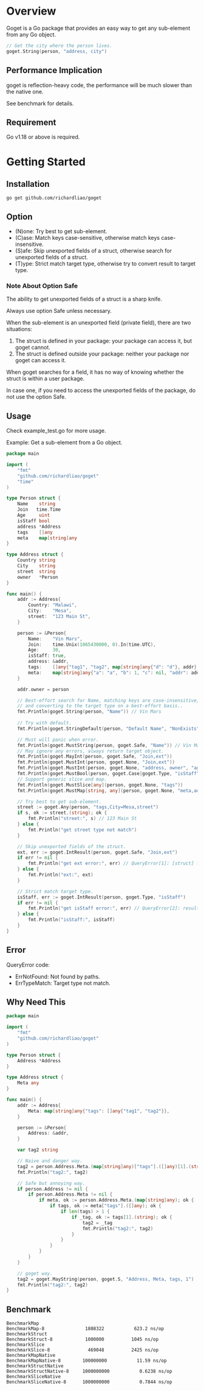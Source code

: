 # Overview

Goget is a Go package that provides an easy way to get any sub-element from any Go object.

```go
// Get the city where the person lives.
goget.String(person, "address, city")
```

## Performance Implication

goget is reflection-heavy code, the performance will be much slower than the native one.

See benchmark for details.

## Requirement

Go v1.18 or above is required. 

# Getting Started

## Installation

```shell
go get github.com/richardliao/goget
```

## Option

* (N)one: Try best to get sub-element.
* (C)ase: Match keys case-sensitive, otherwise match keys case-insensitive.
* (S)afe: Skip unexported fields of a struct, otherwise search for unexported fields of a struct.
* (T)ype: Strict match target type, otherwise try to convert result to target type.

### Note About Option Safe

The ability to get unexported fields of a struct is a sharp knife. 

Always use option Safe unless necessary.

When the sub-element is an unexported field (private field), there are two situations:

1. The struct is defined in your package: your package can access it, but goget cannot.
2. The struct is defined outside your package: neither your package nor goget can access it.

When goget searches for a field, it has no way of knowing whether the struct is within a user package.

In case one, if you need to access the unexported fields of the package, do not use the option Safe.

## Usage 

Check example_test.go for more usage.

Example: Get a sub-element from a Go object.

```go
package main

import (
	"fmt"
	"github.com/richardliao/goget"
	"time"
)

type Person struct {
	Name    string
	Join   time.Time
	Age     uint
	isStaff bool
	address *Address
	tags    []any
	meta    map[string]any
}

type Address struct {
	Country string
	City    string
	street  string
	owner   *Person
}

func main() {
	addr := Address{
		Country: "Malawi",
		City:    "Mesa",
		street:  "123 Main St",
	}

	person := &Person{
		Name:    "Vin Mars",
		Join:    time.Unix(1065430000, 0).In(time.UTC),
		Age:     30,
		isStaff: true,
		address: &addr,
		tags:    []any{"tag1", "tag2", map[string]any{"d": "d"}, addr},
		meta:    map[string]any{"a": "a", "b": 1, "c": nil, "addr": addr, "e,f": "e,f"},
	}

	addr.owner = person

	// Best-effort search for Name, matching keys are case-insensitive, matching unexported fields of the structure
	// and converting to the target type on a best-effort basis..
	fmt.Println(goget.String(person, "Name")) // Vin Mars
	
	// Try with default.
	fmt.Println(goget.StringDefault(person, "Default Name", "NonExists")) // Default Name

	// Must will panic when error.
	fmt.Println(goget.MustString(person, goget.Safe, "Name")) // Vin Mars
	// May ignore any errors, always return target object.
	fmt.Println(goget.MayInt(person, goget.Safe, "Join,ext"))              // 0
	fmt.Println(goget.MustInt(person, goget.None, "Join,ext"))             // 63201026800
	fmt.Println(goget.MustInt(person, goget.None, "address, owner", "age")) // 30
	fmt.Println(goget.MustBool(person, goget.Case|goget.Type, "isStaff"))   // true
	// Support generic slice and map.
	fmt.Println(goget.MustSlice[any](person, goget.None, "tags"))            // [tag1 tag2 map[d:d] {Malawi Mesa 123 Main St <nil>}]
	fmt.Println(goget.MustMap[string, any](person, goget.None, "meta,addr")) // map[City:Mesa Country:Malawi]

	// Try best to get sub-element.
	street := goget.Any(person, "tags,City=Mesa,street")
	if s, ok := street.(string); ok {
		fmt.Println("street:", s) // 123 Main St
	} else {
		fmt.Println("get street type not match")
	}

	// Skip unexported fields of the struct.
	ext, err := goget.IntResult(person, goget.Safe, "Join,ext")
	if err != nil {
		fmt.Println("get ext error:", err) // QueryError[1]: [struct] field ext not exported
	} else {
		fmt.Println("ext:", ext)
	}

	// Strict match target type.
	isStaff, err := goget.IntResult(person, goget.Type, "isStaff")
	if err != nil {
		fmt.Println("get isStaff error:", err) // QueryError[2]: result type not match: need int got bool
	} else {
		fmt.Println("isStaff:", isStaff)
	}
}

```

## Error

QueryError code:

* ErrNotFound: Not found by paths.
* ErrTypeMatch: Target type not match.

## Why Need This

```go
package main

import (
	"fmt"
	"github.com/richardliao/goget"
)

type Person struct {
	Address *Address
}

type Address struct {
	Meta any
}

func main() {
	addr := Address{
		Meta: map[string]any{"tags": []any{"tag1", "tag2"}},
	}

	person := &Person{
		Address: &addr,
	}

	var tag2 string

	// Naive and danger way.
	tag2 = person.Address.Meta.(map[string]any)["tags"].([]any)[1].(string)
	fmt.Println("tag2:", tag2)

	// Safe but annoying way.
	if person.Address != nil {
		if person.Address.Meta != nil {
			if meta, ok := person.Address.Meta.(map[string]any); ok {
				if tags, ok := meta["tags"].([]any); ok {
					if len(tags) > 1 {
						if _tag, ok := tags[1].(string); ok {
							tag2 = _tag
							fmt.Println("tag2:", tag2)
						}
					}
				}
			}
		}
	}

	// goget way.
	tag2 = goget.MayString(person, goget.S, "Address, Meta, tags, 1")
	fmt.Println("tag2:", tag2)
}
```

## Benchmark

```
BenchmarkMap
BenchmarkMap-8            	 1808322	       623.2 ns/op
BenchmarkStruct
BenchmarkStruct-8         	 1000000	      1045 ns/op
BenchmarkSlice
BenchmarkSlice-8          	  469048	      2425 ns/op
BenchmarkMapNative
BenchmarkMapNative-8      	100000000	        11.59 ns/op
BenchmarkStructNative
BenchmarkStructNative-8   	1000000000	         0.6238 ns/op
BenchmarkSliceNative
BenchmarkSliceNative-8    	1000000000	         0.7844 ns/op
```
